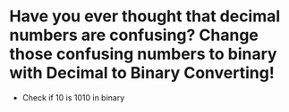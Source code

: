 # Have you ever thought that decimal numbers are confusing? Change those confusing numbers to binary with Decimal to Binary Converting!

* Check if 10 is 1010 in binary